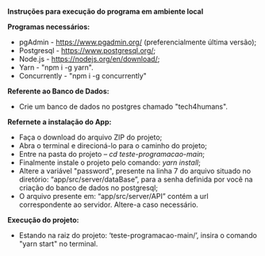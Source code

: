 **Instruções para execução do programa em ambiente local**

**Programas necessários:** 

- pgAdmin - <https://www.pgadmin.org/> (preferencialmente última versão);
- Postgresql - <https://www.postgresql.org/>;
- Node.js -  <https://nodejs.org/en/download/>;
- Yarn - "npm i  -g yarn".
- Concurrently - "npm i -g concurrently"

**Referente ao Banco de Dados:** 

- Crie um banco de dados no postgres chamado "tech4humans".

**Refernete a instalação do App:**

- Faça o download do arquivo ZIP do projeto;
- Abra o terminal e direcioná-lo para o caminho do projeto;
- Entre na pasta do projeto – *cd teste-programacao-main*;
- Finalmente instale o projeto pelo comando: *yarn install*;
- Altere a variável "password", presente na linha 7 do arquivo situado no diretório: “app/src/server/dataBase”, para a senha definida por você na criação do banco de dados no postgresql;
- O arquivo presente em: “app/src/server/API” contém a url correspondente ao servidor. Altere-a caso necessário. 

**Execução do projeto:** 

- Estando na raiz do projeto: ‘teste-programacao-main/’, insira o comando "yarn start" no terminal. 
